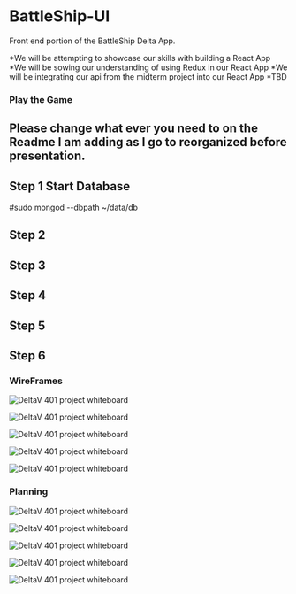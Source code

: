 # BattleShip-UI
Front end portion of the BattleShip Delta App. 

*We will be attempting to showcase our skills with building a React App
*We will be sowing our understanding of using Redux in our React App
*We will be integrating our api from the midterm project into our React App
*TBD

### Play the Game
## Please change what ever you need to on the Readme I am adding as I go to reorganized before presentation.

## Step 1 Start Database
#sudo mongod --dbpath ~/data/db


## Step 2


## Step 3


## Step 4


## Step 5


## Step 6

### WireFrames
![DeltaV 401 project whiteboard](/WhiteBoardPictures/HOMEPAGE_WIREFRAME.PNG)

![DeltaV 401 project whiteboard](/WhiteBoardPictures/aboutpage.PNG)

![DeltaV 401 project whiteboard](/WhiteBoardPictures/alert.PNG)

![DeltaV 401 project whiteboard](/WhiteBoardPictures/gameDesktop.PNG)

![DeltaV 401 project whiteboard](/WhiteBoardPictures/CREATEGAME.PNG)


### Planning
![DeltaV 401 project whiteboard](/WhiteBoardPictures/groupagreement.JPG)

![DeltaV 401 project whiteboard](/WhiteBoardPictures/project_start.JPG)

![DeltaV 401 project whiteboard](/WhiteBoardPictures/mobileView.JPG)

![DeltaV 401 project whiteboard](/WhiteBoardPictures/desktopView.JPG)

![DeltaV 401 project whiteboard](/WhiteBoardPictures/api_routing.JPG)

